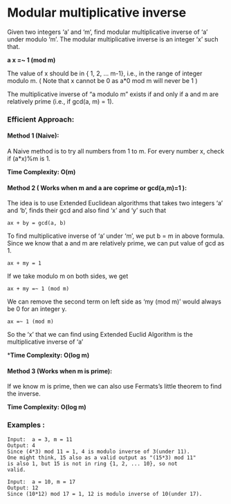 # Modular multiplicative inverse
Given two integers ‘a’ and ‘m‘, find modular multiplicative inverse of ‘a’ under modulo ‘m’.
The modular multiplicative inverse is an integer ‘x’ such that. 

**a x =~ 1 (mod m)**

The value of x should be in { 1, 2, … m-1}, i.e., in the range of integer modulo m. ( Note that x cannot be 0 as a*0 mod m will never be 1 )

The multiplicative inverse of “a modulo m” exists if and only if a and m are relatively prime (i.e., if gcd(a, m) = 1).

### Efficient Approach:

#### Method 1 (Naive):
A Naive method is to try all numbers from 1 to m. For every number x, check if (a*x)%m is 1. 

**Time Complexity: O(m)**

#### Method 2 ( Works when m and a are coprime or gcd(a,m)=1 ):
The idea is to use Extended Euclidean algorithms that takes two integers ‘a’ and ‘b’, finds their gcd and also find ‘x’ and ‘y’ such that 

```
ax + by = gcd(a, b)
```

To find multiplicative inverse of ‘a’ under ‘m’, we put b = m in above formula. Since we know that a and m are relatively prime, we can put value of gcd as 1.

```
ax + my = 1
```

If we take modulo m on both sides, we get

```
ax + my =~ 1 (mod m)
```

We can remove the second term on left side as ‘my (mod m)’ would always be 0 for an integer y. 

```
ax =~ 1 (mod m)
```

So the ‘x’ that we can find using Extended Euclid Algorithm is the multiplicative inverse of ‘a’

***Time Complexity: O(log m)**

#### Method 3 (Works when m is prime):
If we know m is prime, then we can also use Fermats’s little theorem to find the inverse. 

**Time Complexity: O(log m)**

### Examples : 
```
Input:  a = 3, m = 11
Output: 4
Since (4*3) mod 11 = 1, 4 is modulo inverse of 3(under 11).
One might think, 15 also as a valid output as "(15*3) mod 11" 
is also 1, but 15 is not in ring {1, 2, ... 10}, so not 
valid.

Input:  a = 10, m = 17
Output: 12
Since (10*12) mod 17 = 1, 12 is modulo inverse of 10(under 17).
```